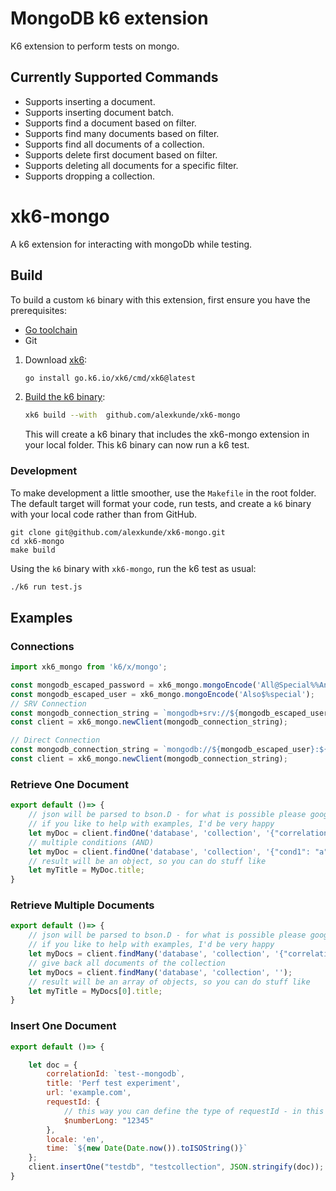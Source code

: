 # MongoDB k6 extension

K6 extension to perform tests on mongo.

## Currently Supported Commands

- Supports inserting a document.
- Supports inserting document batch.
- Supports find a document based on filter.
- Supports find many documents based on filter.
- Supports find all documents of a collection.
- Supports delete first document based on filter.
- Supports deleting all documents for a specific filter.
- Supports dropping a collection.

# xk6-mongo

A k6 extension for interacting with mongoDb while testing.

## Build

To build a custom `k6` binary with this extension, first ensure you have the prerequisites:

- [Go toolchain](https://go101.org/article/go-toolchain.html)
- Git

1. Download [xk6](https://github.com/grafana/xk6):

    ```bash
    go install go.k6.io/xk6/cmd/xk6@latest
    ```

2. [Build the k6 binary](https://github.com/grafana/xk6#command-usage):

    ```bash
    xk6 build --with  github.com/alexkunde/xk6-mongo
    ```

   This will create a k6 binary that includes the xk6-mongo extension in your local folder. This k6 binary can now run a k6 test.

### Development

To make development a little smoother, use the `Makefile` in the root folder. The default target will format your code, run tests, and create a `k6` binary with your local code rather than from GitHub.

```shell
git clone git@github.com/alexkunde/xk6-mongo.git
cd xk6-mongo
make build
```

Using the `k6` binary with `xk6-mongo`, run the k6 test as usual:

```bash
./k6 run test.js

```

## Examples

### Connections

```js
import xk6_mongo from 'k6/x/mongo';

const mongodb_escaped_password = xk6_mongo.mongoEncode('All@Special%%And$$Cool');
const mongodb_escaped_user = xk6_mongo.mongoEncode('Also$%special');
// SRV Connection
const mongodb_connection_string = `mongodb+srv://${mongodb_escaped_user}:${mongodb_escaped_password}@localhost:27017/db?authSource=admin`;
const client = xk6_mongo.newClient(mongodb_connection_string);

// Direct Connection
const mongodb_connection_string = `mongodb://${mongodb_escaped_user}:${mongodb_escaped_password}@localhost:27017/db?connect=direct`;
const client = xk6_mongo.newClient(mongodb_connection_string);
```

### Retrieve One Document

```js
export default ()=> {
    // json will be parsed to bson.D - for what is possible please google
    // if you like to help with examples, I'd be very happy
    let myDoc = client.findOne('database', 'collection', '{"correlationId": "test--mongodb"}');
    // multiple conditions (AND)
    let myDoc = client.findOne('database', 'collection', '{"cond1": "a", "condb": "b"}');
    // result will be an object, so you can do stuff like
    let myTitle = MyDoc.title;
}
```

### Retrieve Multiple Documents

```js
export default ()=> {
    // json will be parsed to bson.D - for what is possible please google
    // if you like to help with examples, I'd be very happy
    let myDocs = client.findMany('database', 'collection', '{"correlationId": "test--mongodb"}');
    // give back all documents of the collection
    let myDocs = client.findMany('database', 'collection', '');
    // result will be an array of objects, so you can do stuff like
    let myTitle = MyDocs[0].title;
}
```

### Insert One Document

```js
export default ()=> {

    let doc = {
        correlationId: `test--mongodb`,
        title: 'Perf test experiment',
        url: 'example.com',
        requestId: {
            // this way you can define the type of requestId - in this case Int64
            $numberLong: "12345"
        },
        locale: 'en',
        time: `${new Date(Date.now()).toISOString()}`
    };
    client.insertOne("testdb", "testcollection", JSON.stringify(doc));
}

```
